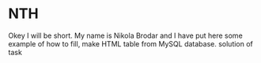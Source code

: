 # NTH
Okey I will be short. My name is Nikola Brodar and I have put here some example of how to fill, make HTML table from MySQL database. 
 solution of task

